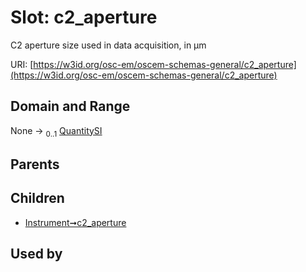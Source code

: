 
# Slot: c2_aperture

C2 aperture size used in data acquisition, in µm

URI: [https://w3id.org/osc-em/oscem-schemas-general/c2_aperture](https://w3id.org/osc-em/oscem-schemas-general/c2_aperture)


## Domain and Range

None &#8594;  <sub>0..1</sub> [QuantitySI](QuantitySI.md)

## Parents


## Children

 *  [Instrument➞c2_aperture](Instrument_c2_aperture.md)

## Used by

